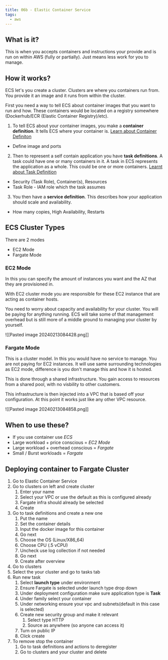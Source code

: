```yaml
---
title: 06b - Elastic Container Service
tags:
  - aws
---
```

## What is it?

This is when you accepts containers and instructions your provide  and is run on within AWS (fully or partially). Just means less work for you to manage.

## How it works?

ECS let's you create a cluster. Clusters are where you containers run from. You provide it an image and it runs from within the cluster. 

First you need a way to tell ECS about container images that you want to run and how. These containers would be located on a registry somewhere (Dockerhub/ECR (Elastic Container Registry)/etc). 

1) To tell ECS about your container images, you make a **container definition**. It tells ECS where your container is. [Learn about Container Definiton](https://docs.aws.amazon.com/AmazonECS/latest/APIReference/API_ContainerDefinition.html)

- Define image and ports

2) Then to represent a self contain application you have **task definitions**. A task could have one or many containers in it. A task in ECS represents the application as a whole. This could be one or more containers. [Learnt about Task Definition](https://docs.aws.amazon.com/AmazonECS/latest/APIReference/API_TaskDefinition.html)

- Security (Task Role), Container(s), Resources
- Task Role - IAM role which the task assumes

3) You then have a **service definition**. This describes how your application should scale and availability.

- How many copies, High Availability, Restarts

## ECS Cluster Types

There are 2 modes

- EC2 Mode
- Fargate Mode

### EC2 Mode

In this you can specify the amount of instances you want and the AZ that they are provisioned in. 

With EC2 cluster mode you are responsible for these EC2 instance that are acting as container hosts.

You need to worry about capacity and availability for your cluster. You will be paying for anything running. ECS will take some of that management overhead but is still more of a middle ground to managing your cluster by yourself.

![[Pasted image 20240213084428.png]]
### Fargate Mode

This is a cluster model. In this you would have no service to manage. You are not paying for EC2 instances. It will use same surrounding technologies as EC2 mode, difference is you don't manage this and how it is hosted.

This is done through a shared infrastructure. You gain access to resources from a shared pool, with no visbility to other customers.

This infrastructure is then injected into a VPC that is based off your configuration. At this point it works just like any other VPC resource.

![[Pasted image 20240213084858.png]]

## When to use these?

- If you use container use *ECS*
- Large workload + price conscious = *EC2 Mode*
- Large workload + overhead conscious = *Fargate*
- Small / Burst workloads = *Fargate*

## Deploying container to Fargate Cluster

1. Go to Elastic Container Service
2. Go to clusters on left and create cluster
	1. Enter your name
	2. Select your VPC or use the default as this is configured already
	3. Fargate infra should already be selected
	4. Create
3. Go to task definitions and create a new one
	1. Put the name
	2. Set the container details
	3. Input the docker image for this container
	4. Go next
	5. Choose the OS (Linux/X86_64)
	6. Choose CPU (.5 vCPU)
	7. Uncheck use log collection if not needed
	8. Go next
	9. Create after overview
4. Go to clusters
5. Select the your cluster and go to tasks tab
6. Run new task
	1. Select **launch type** under environment
	2. Ensure Fargate is selected under launch type drop down
	3. Under deployment configuration make sure application type is **Task**
	4. Under family select your container
	5. Under networking ensure your vpc  and subnets(default in this case is selected)
	6. Create new security group and make it relevant
		1. Select type HTTP
		2. Source as anywhere (so anyone can access it)
	7. Turn on public IP
	8. Click create
7. To remove stop the container
	1. Go to task definitions and actions to deregister
	2. Go to clusters and your cluster and delete


